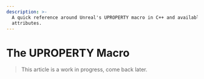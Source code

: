 ```yaml
---
description: >-
  A quick reference around Unreal's UPROPERTY macro in C++ and available
  attributes.
---
```


# The UPROPERTY Macro

> This article is a work in progress, come back later.

